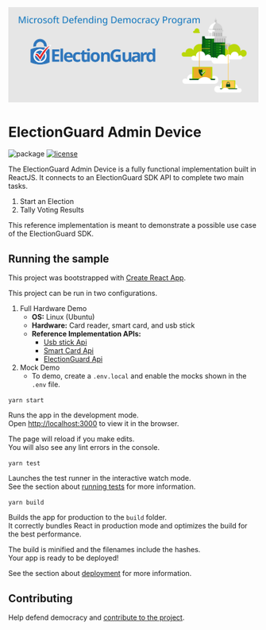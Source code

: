 ![Microsoft Defending Democracy Program: ElectionGuard](images/electionguard-banner.svg)

# ElectionGuard Admin Device

![package](https://github.com/microsoft/electionguard-admin-device/workflows/Package/badge.svg)
[![license](https://img.shields.io/github/license/microsoft/electionguard-admin-device)](License)

The ElectionGuard Admin Device is a fully functional
implementation built in ReactJS. It connects to an ElectionGuard SDK API to
complete two main tasks.

1. Start an Election
2. Tally Voting Results

This reference implementation is meant to demonstrate a possible use case of the
ElectionGuard SDK.

## Running the sample

This project was bootstrapped with
[Create React App](https://github.com/facebook/create-react-app).

This project can be run in two configurations.

1. Full Hardware Demo
   - **OS:** Linux (Ubuntu)
   - **Hardware:** Card reader, smart card, and usb stick
   - **Reference Implementation APIs:**
     - [Usb stick Api](https://github.com/InfernoRed/module-usbstick)
     - [Smart Card Api](https://github.com/InfernoRed/module-smartcards)
     - [ElectionGuard Api](https://github.com/microsoft/ElectionGuard-SDK-DotNetCore-Reference-Web-API)
2. Mock Demo
   - To demo, create a `.env.local` and enable the mocks shown in the `.env`
     file.

`yarn start`

Runs the app in the development mode.<br /> Open
[http://localhost:3000](http://localhost:3000) to view it in the browser.

The page will reload if you make edits.<br /> You will also see any lint errors
in the console.

`yarn test`

Launches the test runner in the interactive watch mode.<br /> See the section
about
[running tests](https://facebook.github.io/create-react-app/docs/running-tests)
for more information.

`yarn build`

Builds the app for production to the `build` folder.<br /> It correctly bundles
React in production mode and optimizes the build for the best performance.

The build is minified and the filenames include the hashes.<br /> Your app is
ready to be deployed!

See the section about
[deployment](https://facebook.github.io/create-react-app/docs/deployment) for
more information.

## Contributing

Help defend democracy and [contribute to the project](CONTRIBUTING).

<!--
Guidelines on README format: https://review.docs.microsoft.com/help/onboard/admin/samples/concepts/readme-template?branch=master

Guidance on onboarding samples to docs.microsoft.com/samples: https://review.docs.microsoft.com/help/onboard/admin/samples/process/onboarding?branch=master

Taxonomies for products and languages: https://review.docs.microsoft.com/new-hope/information-architecture/metadata/taxonomies?branch=master
-->
